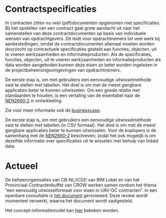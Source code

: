 # Contractspecificaties

In contracten zitten nu veel (pdf)documenten opgenomen met specificaties. Bij het opstellen van een contract gaat grote aandacht uit naar het samenstellen van deze contractdocumenten op basis van individuele wensen van opdrachtgevers. Dit leidt voor opdrachtnemers tot veel werk bij aanbestedingen, omdat de contractdocumenten allemaal moeten worden doorzocht op contractuele specificaties gesteld aan functies, objecten, uit te voeren werkzaamheden en informatieproducten. Als de specificaties, functies, objecten, uit te voeren werkzaamheden en informatieproducten als data worden aangeboden kunnen deze eisen zo beter worden ingelezen in de projectbeheersingsomgevingen van opdrachtnemers.

De eerste stap is, om met gebruikers een eenvoudige uitwisselmethode vast te stellen met tabellen. Het doel is om met de meest gangbare applicaties beter te kunnen uitwisselen. Om een goede relatie met standaarden te houden, is een vertaling van de eisentabel naar de [NEN2660-2](https://www.nen.nl/nen-2660-2-2022-nl-291667) in ontwikkeling. 

Zie voor meer informatie ook de [businesscase](https://www.bimloket.nl/documents/Businesscase_contract_als_data.pdf).

De eerste stap is, om met gebruikers een eenvoudige uitwisselmethode vast te stellen met tabellen (in CSV formaat). Het doel is om met de meest gangbare applicaties beter te kunnen uitwisselen. Voor de koplopers is de samenhang met de [NEN2660-2](https://www.nen.nl/nen-2660-2-2022-nl-291667) beschreven; zodat het ook mogelijk is om dezelfde informatie over specificaties uit te wisselen met behulp van linked data.

# Actueel
De beheerorganisaties van CB-NL/ICDD van BIM Loket en van het Provinciaal Contractenbuffet van CROW werken samen rondom het thema “een eenvoudig uitwisselformaat voor eisen in UAV-GC contracten”. In een openbare consultatie is [het document](https://bimloket.github.io/contractspecificaties/v/contractspecificaties@CR-20220815/) gereviewed. Deze review wordt momenteel verwerkt, waarna het document wordt vastgesteld.

Het concept-informatiemodel kan [hier](https://bimloket.github.io/ld-viewer/contractspecificaties/#/view) bekeken worden.

